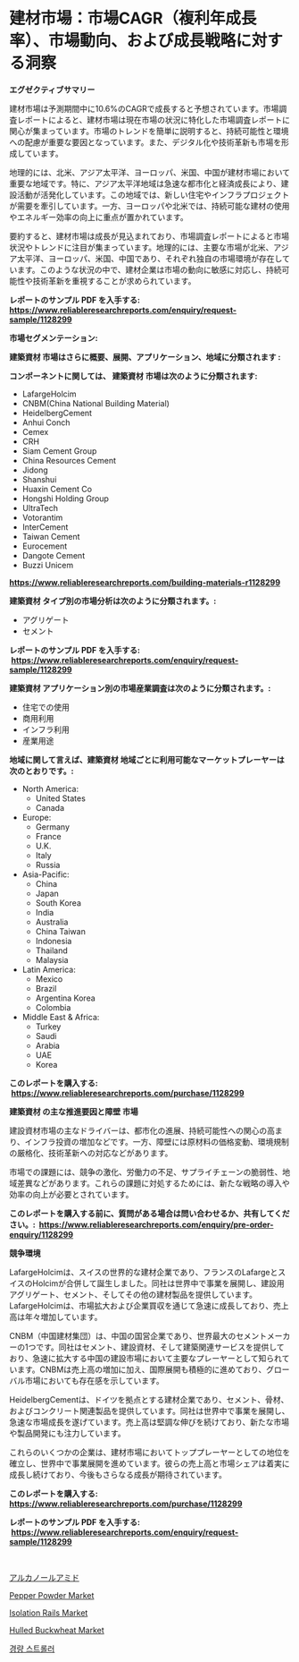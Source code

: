 <p><h1>建材市場：市場CAGR（複利年成長率）、市場動向、および成長戦略に対する洞察</h1></p><p><strong>エグゼクティブサマリー</strong></p>
<p><p>建材市場は予測期間中に10.6%のCAGRで成長すると予想されています。市場調査レポートによると、建材市場は現在市場の状況に特化した市場調査レポートに関心が集まっています。市場のトレンドを簡単に説明すると、持続可能性と環境への配慮が重要な要因となっています。また、デジタル化や技術革新も市場を形成しています。</p><p>地理的には、北米、アジア太平洋、ヨーロッパ、米国、中国が建材市場において重要な地域です。特に、アジア太平洋地域は急速な都市化と経済成長により、建設活動が活発化しています。この地域では、新しい住宅やインフラプロジェクトが需要を牽引しています。一方、ヨーロッパや北米では、持続可能な建材の使用やエネルギー効率の向上に重点が置かれています。</p><p>要約すると、建材市場は成長が見込まれており、市場調査レポートによると市場状況やトレンドに注目が集まっています。地理的には、主要な市場が北米、アジア太平洋、ヨーロッパ、米国、中国であり、それぞれ独自の市場環境が存在しています。このような状況の中で、建材企業は市場の動向に敏感に対応し、持続可能性や技術革新を重視することが求められています。</p></p>
<p><strong>レポートのサンプル PDF を入手する: <a href="https://www.reliableresearchreports.com/enquiry/request-sample/1128299">https://www.reliableresearchreports.com/enquiry/request-sample/1128299</a></strong></p>
<p><strong>市場セグメンテーション:</strong></p>
<p><strong> 建築資材 市場はさらに概要、展開、アプリケーション、地域に分類されます :</strong></p>
<p><strong>コンポーネントに関しては、 建築資材 市場は次のように分類されます: &nbsp;</strong></p>
<p><ul><li>LafargeHolcim</li><li>CNBM(China National Building Material)</li><li>HeidelbergCement</li><li>Anhui Conch</li><li>Cemex</li><li>CRH</li><li>Siam Cement Group</li><li>China Resources Cement</li><li>Jidong</li><li>Shanshui</li><li>Huaxin Cement Co</li><li>Hongshi Holding Group</li><li>UltraTech</li><li>Votorantim</li><li>InterCement</li><li>Taiwan Cement</li><li>Eurocement</li><li>Dangote Cement</li><li>Buzzi Unicem</li></ul></p>
<p><strong><a href="https://www.reliableresearchreports.com/building-materials-r1128299">https://www.reliableresearchreports.com/building-materials-r1128299</a></strong></p>
<p><strong> 建築資材 タイプ別の市場分析は次のように分類されます。:</strong></p>
<p><ul><li>アグリゲート</li><li>セメント</li></ul></p>
<p><strong>レポートのサンプル PDF を入手する: &nbsp;<a href="https://www.reliableresearchreports.com/enquiry/request-sample/1128299">https://www.reliableresearchreports.com/enquiry/request-sample/1128299</a></strong></p>
<p><strong> 建築資材 アプリケーション別の市場産業調査は次のように分類されます。:</strong></p>
<p><ul><li>住宅での使用</li><li>商用利用</li><li>インフラ利用</li><li>産業用途</li></ul></p>
<p><strong>地域に関して言えば、建築資材 地域ごとに利用可能なマーケットプレーヤーは次のとおりです。:</strong></p>
<p><ul>
    <li>
        North America:
        <ul>
            <li>United States</li>
            <li>Canada</li>
        </ul>
    </li>
    <li>
        Europe:
        <ul>
            <li>Germany</li>
            <li>France</li>
            <li>U.K.</li>
            <li>Italy</li>
            <li>Russia</li>
        </ul>
    </li>
    <li>
        Asia-Pacific:
        <ul>
            <li>China</li>
            <li>Japan</li>
            <li>South Korea</li>
            <li>India</li>
            <li>Australia</li>
            <li>China Taiwan</li>
            <li>Indonesia</li>
            <li>Thailand</li>
            <li>Malaysia</li>
        </ul>
    </li>
    <li>
        Latin America:
        <ul>
            <li>Mexico</li>
            <li>Brazil</li>
            <li>Argentina Korea</li>
            <li>Colombia</li>
        </ul>
    </li>
    <li>
        Middle East & Africa:
        <ul>
            <li>Turkey</li>
            <li>Saudi</li>
            <li>Arabia</li>
            <li>UAE</li>
            <li>Korea</li>
        </ul>
    </li>
    </ul></p>
<p><strong>このレポートを購入する: &nbsp;<a href="https://www.reliableresearchreports.com/purchase/1128299">https://www.reliableresearchreports.com/purchase/1128299</a></strong></p>
<p><strong>建築資材 の主な推進要因と障壁 市場</strong></p>
<p><p>建設資材市場の主なドライバーは、都市化の進展、持続可能性への関心の高まり、インフラ投資の増加などです。一方、障壁には原材料の価格変動、環境規制の厳格化、技術革新への対応などがあります。</p><p>市場での課題には、競争の激化、労働力の不足、サプライチェーンの脆弱性、地域差異などがあります。これらの課題に対処するためには、新たな戦略の導入や効率の向上が必要とされています。</p></p>
<p><strong>このレポートを購入する前に、質問がある場合は問い合わせるか、共有してください。:&nbsp; <a href="https://www.reliableresearchreports.com/enquiry/pre-order-enquiry/1128299">https://www.reliableresearchreports.com/enquiry/pre-order-enquiry/1128299</a></strong></p>
<p><strong>競争環境</strong></p>
<p><p>LafargeHolcimは、スイスの世界的な建材企業であり、フランスのLafargeとスイスのHolcimが合併して誕生しました。同社は世界中で事業を展開し、建設用アグリゲート、セメント、そしてその他の建材製品を提供しています。LafargeHolcimは、市場拡大および企業買収を通じて急速に成長しており、売上高は年々増加しています。</p><p>CNBM（中国建材集団）は、中国の国営企業であり、世界最大のセメントメーカーの1つです。同社はセメント、建設資材、そして建築関連サービスを提供しており、急速に拡大する中国の建設市場において主要なプレーヤーとして知られています。CNBMは売上高の増加に加え、国際展開も積極的に進めており、グローバル市場においても存在感を示しています。</p><p>HeidelbergCementは、ドイツを拠点とする建材企業であり、セメント、骨材、およびコンクリート関連製品を提供しています。同社は世界中で事業を展開し、急速な市場成長を遂げています。売上高は堅調な伸びを続けており、新たな市場や製品開発にも注力しています。</p><p>これらのいくつかの企業は、建材市場においてトッププレーヤーとしての地位を確立し、世界中で事業展開を進めています。彼らの売上高と市場シェアは着実に成長し続けており、今後もさらなる成長が期待されています。</p></p>
<p><strong>このレポートを購入する: &nbsp; <a href="https://www.reliableresearchreports.com/purchase/1128299">https://www.reliableresearchreports.com/purchase/1128299</a></strong></p>
<p><strong>レポートのサンプル PDF を入手する: &nbsp;<a href="https://www.reliableresearchreports.com/enquiry/request-sample/1128299">https://www.reliableresearchreports.com/enquiry/request-sample/1128299</a></strong><strong></strong></p>
<p>&nbsp;</p>
<p><p><a href="https://github.com/EstelWisozk1/Market-Research-Report-List-1/blob/main/299084629057.md">アルカノールアミド</a></p><p><a href="https://www.linkedin.com/pulse/pepper-powder-market-report-reveals-latest-trends-growth-opportunities-zxswc?trackingId=jliF%2FsZwco8Zx%2BLQ0b2owA%3D%3D">Pepper Powder Market</a></p><p><a href="https://github.com/lubmix/Market-Research-Report-List-2/blob/main/isolation-rails-market.md">Isolation Rails Market</a></p><p><a href="https://www.linkedin.com/pulse/hulled-buckwheat-market-exploring-share-trends-future-growth-svqxc?trackingId=pz2k5wwn8JE2Hy5c%2BmfXiA%3D%3D">Hulled Buckwheat Market</a></p><p><a href="https://github.com/GabrielBlanda5656/Market-Research-Report-List-1/blob/main/808363026736.md">경량 스트롤러</a></p></p>